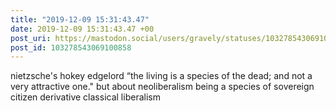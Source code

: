 ```yaml
---
title: "2019-12-09 15:31:43.47"
date: 2019-12-09 15:31:43.47 +00
post_uri: https://mastodon.social/users/gravely/statuses/103278543069100858
post_id: 103278543069100858
---
```

nietzsche's hokey edgelord “the living is a species of the dead; and not a very attractive one." but about neoliberalism being a species of sovereign citizen derivative classical liberalism


